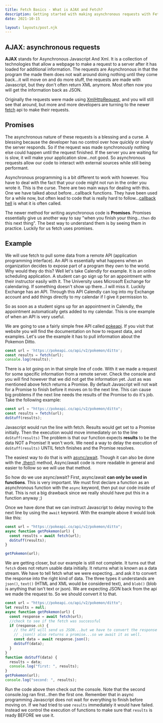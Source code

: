 ```yaml
---
title: Fetch Basics - What is AJAX and Fetch?
description: Getting started with making asynchronous requests with Fetch
date: 2021-10-15

layout: layouts/post.njk
---
```


## AJAX: asynchronous requests

**AJAX** stands for Asynchronous Javascript And Xml. It is a collection of technologies that allow a webpage to make a request to a server after it has loaded for additional information. The requests are Asynchronous in that the program the made them does not wait around doing nothing until they come back...it will move on and do more stuff, the requests are made with Javascript, but they don't often return XML anymore. Most often now you will get the information back as JSON.

Originally the requests were made using [XmlHttpRequest](https://developer.mozilla.org/en-US/docs/Web/API/XMLHttpRequest/Using_XMLHttpRequest), and you will still see that around, but more and more developers are turning to the newer [fetch](https://developer.mozilla.org/en-US/docs/Web/API/Fetch_API/Using_Fetch) api to make their requests.

## Promises

The asynchronous nature of these requests is a blessing and a curse. A blessing because the developer has no control over how quickly or slowly the server responds. So if the request was made synchronously nothing else could happen until the request finished. If the server you are waiting for is slow, it will make your application slow...not good. So asynchronous requests allow our code to interact with external sources while still being performant.

Asynchronous programming is a bit different to work with however. You have to deal with the fact that your code might not run in the order you wrote it. This is the curse. There are two main ways for dealing with this. One we have talked about before...callback functions. They have been used for a while now, but often lead to code that is really hard to follow...[callback hell](http://callbackhell.com/) is what it is often called.

The newer method for writing asynchronous code is **Promises**. Promises essentially give us another way to say "when you finish your thing...`then` do this next thing". The best way to understand them is by seeing them in practice. Luckily for us fetch uses promises.

## Example

We will use fetch to pull some data from a remote API (application programming interface). An API is essentially what happens when an organization decides to expose part of a program they own to the world. Why would they do this? Well let's take Calendly for example. It is an online scheduling application. A student can go sign up for an appointment with their instructor easily with it. The University uses Microsoft Exchange for calendaring. If something doesn't show up there...I will miss it. Luckily Exchange has an API. Through this API Calendly can log into my Exchange account and add things directly to my calendar if I give it permission to.

So as soon as a student signs up for an appointment in Calendly, the appointment automatically gets added to my calendar. This is one example of when an API is very useful.

We are going to use a fairly simple free API called [pokeapi](https://pokeapi.co/). If you visit that website you will find the documentation on how to request data, and examples. Let's use the example it has to pull information about the Pokemon Ditto.

```javascript
const url = 'https://pokeapi.co/api/v2/pokemon/ditto';
const results = fetch(url);
console.log(results);'
```

There is a lot going on in that simple line of code. With it we made a request for some specific information from a remote server. Check the console and you will find however that we did not get the information yet. Just as was mentioned above fetch returns a Promise. By default Javascript will not wait for a Promise to finish before it moves on to the next line. This can cause big problems if the next line needs the results of the Promise to do it's job. Take the following example:

```javascript
const url = "https://pokeapi.co/api/v2/pokemon/ditto";
const results = fetch(url);
doStuff(results);
```

Javascript would run the line with fetch. Results would get set to a Promise initially. Then the execution would move immediately on to the line `doStuff(results)` The problem is that our function expects **results** to be the data NOT a Promise! It won't work. We need a way to delay the execution of `doStuff(results)` UNTIL fetch finishes and the Promise resolves.

The easiest way to do that is with [async/await](https://developer.mozilla.org/en-US/docs/Web/JavaScript/Reference/Statements/async_function). Though it can also be done with the [.then()](https://developer.mozilla.org/en-US/docs/Web/JavaScript/Reference/Global_Objects/Promise/then) method, Async/await code is more readable in general and easier to follow so we will use that method.

So how do we use async/await? First, async/await **can only be used in functions**. This is very important. We must first declare a function as an asynchronous function with the `async` keyword, then put our code inside of that. This is not a big drawback since we really should have put this in a function anyway ;)

Once we have done that we can instruct Javascript to delay moving to the next line by using the `await` keyword. With the example above it would look like this:

```javascript
const url = "https://pokeapi.co/api/v2/pokemon/ditto";
async function getPokemon(url) {
  const results = await fetch(url);
  doStuff(results);
}

getPokemon(url);
```

We are getting closer, but our example is still not complete. It turns out that `fetch` does not return usable data initially. It returns what is known as a data stream. We have to tell fetch what we were expecting...and ask it to convert the response into the right kind of data. The three types it understands are `json()`, `text()` (HTML and XML would be considered text), and `blob()` (blob is anything that isn't text or json). We are expecting JSON back from the api we made the request to. So we should convert it to that.

```javascript
const url = "https://pokeapi.co/api/v2/pokemon/ditto";
let results = null;
async function getPokemon(url) {
  const response = await fetch(url);
  //check to see if the fetch was successful
  if (response.ok) {
    // the API will send us JSON...but we have to convert the response before we can use it
    // .json() also returns a promise...so we await it as well.
    const data = await response.json();
    doStuff(data);
  }
}
function doStuff(data) {
  results = data;
  console.log("first: ", results);
}
getPokemon(url);
console.log("second: ", results);
```

Run the code above then check out the console. Note that the second console.log ran first...then the first one. Remember that in async programming Javascript does not wait for everything to finish before moving on. If we had tried to use `results` immediately it would have failed. Instead we control the execution of functions to make sure that `results` is ready BEFORE we use it.
